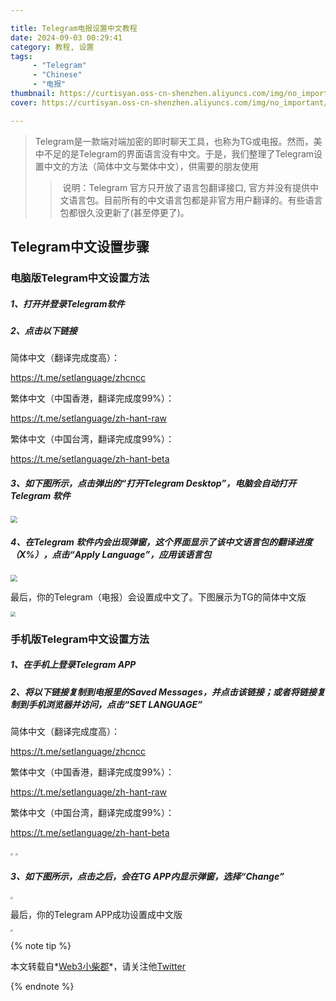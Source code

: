 ```yaml
---

title: Telegram电报设置中文教程
date: 2024-09-03 00:29:41
category: 教程, 设置
tags:
     - "Telegram" 
     - "Chinese"
     - "电报"    
thumbnail: https://curtisyan.oss-cn-shenzhen.aliyuncs.com/img/no_important/202409030031392.jpg
cover: https://curtisyan.oss-cn-shenzhen.aliyuncs.com/img/no_important/202409030031392.jpg

---
```


>   Telegram是一款端对端加密的即时聊天工具，也称为TG或电报。然而，美中不足的是Telegram的界面语言没有中文。于是，我们整理了Telegram设置中文的方法（简体中文与繁体中文），供需要的朋友使用
>
> > ​	说明：Telegram 官方只开放了语言包翻译接口, 官方并没有提供中文语言包。目前所有的中文语言包都是非官方用户翻译的。有些语言包都很久没更新了(甚至停更了)。


## **Telegram中文设置步骤**

### **电脑版Telegram中文设置方法**

##### 1、打开并登录Telegram软件

##### 2、点击以下链接

简体中文（翻译完成度高）：

https://t.me/setlanguage/zhcncc

繁体中文（中国香港，翻译完成度99%）：

https://t.me/setlanguage/zh-hant-raw

繁体中文（中国台湾，翻译完成度99%）：

https://t.me/setlanguage/zh-hant-beta

##### 3、如下图所示，点击弹出的“打开Telegram Desktop”，电脑会自动打开Telegram 软件

<img src="https://curtisyan.oss-cn-shenzhen.aliyuncs.com/img/no_important/202409030036065.png" style="zoom:67%;" />

##### 4、在Telegram 软件内会出现弹窗，这个界面显示了该中文语言包的翻译进度（X%），点击“Apply Language”，应用该语言包

<img src="https://curtisyan.oss-cn-shenzhen.aliyuncs.com/img/no_important/202409030038276.png" style="zoom:67%;" />

最后，你的Telegram（电报）会设置成中文了。下图展示为TG的简体中文版

<img src="https://curtisyan.oss-cn-shenzhen.aliyuncs.com/img/no_important/202409030039754.png" style="zoom: 50%;" />

### **手机版Telegram中文设置方法**

##### 1、在手机上登录Telegram APP

##### 2、将以下链接复制到电报里的Saved Messages，并点击该链接；或者将链接复制到手机浏览器并访问，点击“SET LANGUAGE”

简体中文（翻译完成度高）：

https://t.me/setlanguage/zhcncc

繁体中文（中国香港，翻译完成度99%）：

https://t.me/setlanguage/zh-hant-raw

繁体中文（中国台湾，翻译完成度99%）：

https://t.me/setlanguage/zh-hant-beta

<img src="https://curtisyan.oss-cn-shenzhen.aliyuncs.com/img/no_important/202409030040089.png" style="zoom: 25%;" />

<img src="https://curtisyan.oss-cn-shenzhen.aliyuncs.com/img/no_important/202409030040863.png" style="zoom: 25%;" />

##### 3、如下图所示，点击之后，会在TG APP内显示弹窗，选择“Change”

<img src="https://curtisyan.oss-cn-shenzhen.aliyuncs.com/img/no_important/202409030042987.png" style="zoom:25%;" />

最后，你的Telegram APP成功设置成中文版

<img src="https://curtisyan.oss-cn-shenzhen.aliyuncs.com/img/no_important/202409030042989.png" style="zoom:25%;" />

{% note tip  %}

本文转载自*<u>[Web3小柴郡](https://x.com/0xcheshire?s=21)</u>*，请关注他[Twitter](https://x.com/0xcheshire?s=21)

{% endnote %}